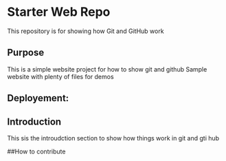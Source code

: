 # Starter Web Repo

This repository is for showing how Git and GitHub work

## Purpose
This is a simple website project for how to show git and github
Sample website with plenty of files for demos
## Deployement:
## Introduction
This sis the introudction section to show how things work in git and gti hub

##How to contribute
